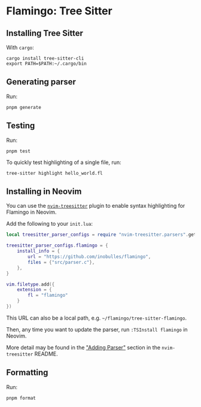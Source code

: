 # Flamingo: Tree Sitter

## Installing Tree Sitter

With `cargo`:

```console
cargo install tree-sitter-cli
export PATH=$PATH:~/.cargo/bin
```

## Generating parser

Run:

```console
pnpm generate
```

## Testing

Run:

```console
pnpm test
```

To quickly test highlighting of a single file, run:

```console
tree-sitter highlight hello_world.fl
```

## Installing in Neovim

You can use the [`nvim-treesitter`](https://github.com/nvim-treesitter/nvim-treesitter) plugin to enable syntax highlighting for Flamingo in Neovim.

Add the following to your `init.lua`:

```lua
local treesitter_parser_configs = require "nvim-treesitter.parsers".get_parser_configs()

treesitter_parser_configs.flamingo = {
	install_info = {
		url = "https://github.com/inobulles/flamingo",
		files = {"src/parser.c"},
	},
}

vim.filetype.add({
	extension = {
		fl = "flamingo"
	}
})
```

This URL can also be a local path, e.g. `~/flamingo/tree-sitter-flamingo`.

Then, any time you want to update the parser, run `:TSInstall flamingo` in Neovim.

More detail may be found in the ["Adding Parser"](https://github.com/nvim-treesitter/nvim-treesitter#adding-parsers) section in the `nvim-treesitter` README.

## Formatting

Run:

```console
pnpm format
```

